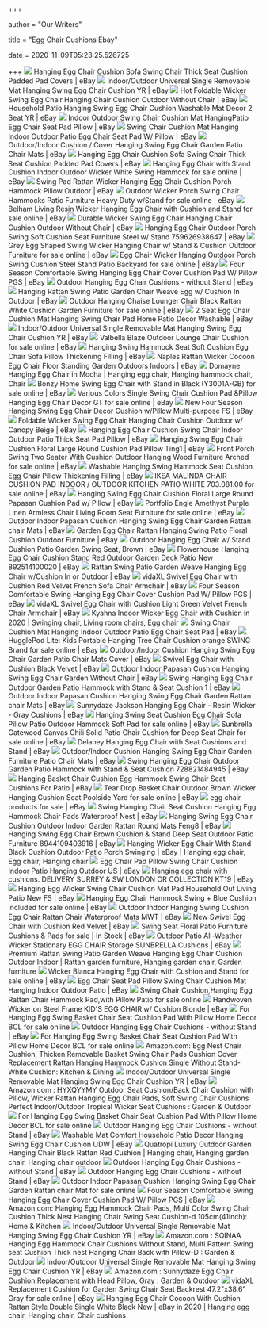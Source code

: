 +++
        
author = "Our Writers"
        
title = "Egg Chair Cushions Ebay"
        
date = 2020-11-09T05:23:25.526725
        
+++
[ ![](https://i.ebayimg.com/images/g/6RYAAOSwArtd-Ay1/s-l300.jpg)](https://i.ebayimg.com/images/g/6RYAAOSwArtd-Ay1/s-l300.jpg) Hanging Egg Chair Cushion Sofa Swing Chair Thick Seat Cushion Padded Pad  Covers | eBay
[ ![](https://i.ebayimg.com/images/g/hNMAAOSw5Qtb64OX/s-l400.jpg)](https://i.ebayimg.com/images/g/hNMAAOSw5Qtb64OX/s-l400.jpg) Indoor/Outdoor Universal Single Removable Mat Hanging Swing Egg Chair  Cushion YR | eBay
[ ![](https://i.ebayimg.com/images/g/A7EAAOSwKsReldEp/s-l400.jpg)](https://i.ebayimg.com/images/g/A7EAAOSwKsReldEp/s-l400.jpg) Hot Foldable Wicker Swing Egg Chair Hanging Chair Cushion Outdoor Without  Chair | eBay
[ ![](https://i.ebayimg.com/images/g/IN4AAOSwzd5ctXcf/s-l300.jpg)](https://i.ebayimg.com/images/g/IN4AAOSwzd5ctXcf/s-l300.jpg) Household Patio Hanging Swing Egg Chair Cushion Washable Mat Decor 2 Seat  YR | eBay
[ ![](https://i.ebayimg.com/images/g/94UAAOSwFRxelWRx/s-l300.jpg)](https://i.ebayimg.com/images/g/94UAAOSwFRxelWRx/s-l300.jpg) Indoor Outdoor Swing Chair Cushion Mat HangingPatio Egg Chair Seat Pad  Pillow | eBay
[ ![](https://i.ebayimg.com/images/g/9t4AAOSw3gBdiGLq/s-l300.jpg)](https://i.ebayimg.com/images/g/9t4AAOSw3gBdiGLq/s-l300.jpg) Swing Chair Cushion Mat Hanging Indoor Outdoor Patio Egg Chair Seat Pad W/ Pillow | eBay
[ ![](https://i.ebayimg.com/images/g/z6QAAOSwCDxd8yww/s-l300.jpg)](https://i.ebayimg.com/images/g/z6QAAOSwCDxd8yww/s-l300.jpg) Outdoor/Indoor Cushion / Cover Hanging Swing Egg Chair Garden Patio Chair  Mats | eBay
[ ![](https://i.ebayimg.com/images/g/0MoAAOSweWJfhzqF/s-l300.jpg)](https://i.ebayimg.com/images/g/0MoAAOSweWJfhzqF/s-l300.jpg) Hanging Egg Chair Cushion Sofa Swing Chair Thick Seat Cushion Padded Pad  Covers | eBay
[ ![](https://i.ebayimg.com/images/g/xAIAAOSw44Fe~XPu/s-l640.jpg)](https://i.ebayimg.com/images/g/xAIAAOSw44Fe~XPu/s-l640.jpg) Hanging Egg Chair with Stand Cushion Indoor Outdoor Wicker White Swing  Hammock for sale online | eBay
[ ![](https://i.ebayimg.com/images/g/-bgAAOSwCN9fA9vB/s-l400.jpg)](https://i.ebayimg.com/images/g/-bgAAOSwCN9fA9vB/s-l400.jpg) Swing Pad Rattan Wicker Hanging Egg Chair Cushion Porch Hammock Pillow  Outdoor | eBay
[ ![](https://i.ebayimg.com/images/g/Ih8AAOSw4stfBEVv/s-l640.jpg)](https://i.ebayimg.com/images/g/Ih8AAOSw4stfBEVv/s-l640.jpg) Outdoor Wicker Porch Swing Chair Hammocks Patio Furniture Heavy Duty  w/Stand for sale online | eBay
[ ![](https://i.ebayimg.com/images/g/rP0AAOSweyZfKDRP/s-l640.jpg)](https://i.ebayimg.com/images/g/rP0AAOSweyZfKDRP/s-l640.jpg) Belham Living Resin Wicker Hanging Egg Chair with Cushion and Stand for  sale online | eBay
[ ![](https://i.ebayimg.com/images/g/L40AAOSwyNJfJ9il/s-l300.jpg)](https://i.ebayimg.com/images/g/L40AAOSwyNJfJ9il/s-l300.jpg) Durable Wicker Swing Egg Chair Hanging Chair Cushion Outdoor Without Chair  | eBay
[ ![](https://d3d71ba2asa5oz.cloudfront.net/12006023/images/93906_1.jpg)](https://d3d71ba2asa5oz.cloudfront.net/12006023/images/93906_1.jpg) Hanging Egg Chair Outdoor Porch Swing Soft Cushion Seat Furniture Steel w/  Stand 759626938647 | eBay
[ ![](https://i.ebayimg.com/images/g/5-EAAOSwmU5flnCy/s-l640.jpg)](https://i.ebayimg.com/images/g/5-EAAOSwmU5flnCy/s-l640.jpg) Grey Egg Shaped Swing Wicker Hanging Chair w/ Stand & Cushion Outdoor  Furniture for sale online | eBay
[ ![](https://i.ebayimg.com/images/g/6YYAAOSwy1VeTaP6/s-l640.jpg)](https://i.ebayimg.com/images/g/6YYAAOSwy1VeTaP6/s-l640.jpg) Egg Chair Wicker Hanging Outdoor Porch Swing Cushion Steel Stand Patio  Backyard for sale online | eBay
[ ![](https://i.ebayimg.com/images/g/Oy4AAOSwwmpelCs2/s-l225.jpg)](https://i.ebayimg.com/images/g/Oy4AAOSwwmpelCs2/s-l225.jpg) Four Season Comfortable Swing Hanging Egg Chair Cover Cushion Pad W/ Pillow  PGS | eBay
[ ![](https://i.ebayimg.com/images/g/NgAAAOSwOsZfVwKw/s-l300.jpg)](https://i.ebayimg.com/images/g/NgAAAOSwOsZfVwKw/s-l300.jpg) Outdoor Hanging Egg Chair Cushions - without Stand | eBay
[ ![](https://i.ebayimg.com/images/g/ukEAAOSwgpha1Pob/s-l300.jpg)](https://i.ebayimg.com/images/g/ukEAAOSwgpha1Pob/s-l300.jpg) Hanging Rattan Swing Patio Garden Chair Weave Egg w/ Cushion In Outdoor |  eBay
[ ![](https://i.ebayimg.com/images/g/misAAOSwae9e7SAB/s-l640.jpg)](https://i.ebayimg.com/images/g/misAAOSwae9e7SAB/s-l640.jpg) Outdoor Hanging Chaise Lounger Chair Black Rattan White Cushion Garden  Furniture for sale online | eBay
[ ![](https://i.ebayimg.com/images/g/UTAAAOSw5dVeuL3y/s-l300.jpg)](https://i.ebayimg.com/images/g/UTAAAOSw5dVeuL3y/s-l300.jpg) 2 Seat Egg Chair Cushion Mat Hanging Swing Chair Pad Home Patio Decor  Washable | eBay
[ ![](https://i.ebayimg.com/images/g/1i0AAOSwRfxb64OU/s-l300.jpg)](https://i.ebayimg.com/images/g/1i0AAOSwRfxb64OU/s-l300.jpg) Indoor/Outdoor Universal Single Removable Mat Hanging Swing Egg Chair  Cushion YR | eBay
[ ![](https://i.ebayimg.com/images/g/GnUAAOSwOeBdk3jZ/s-l640.jpg)](https://i.ebayimg.com/images/g/GnUAAOSwOeBdk3jZ/s-l640.jpg) Valbella Blaze Outdoor Lounge Chair Cushion for sale online | eBay
[ ![](https://i.ebayimg.com/images/g/HxYAAOSw7vRfROoL/s-l300.jpg)](https://i.ebayimg.com/images/g/HxYAAOSw7vRfROoL/s-l300.jpg) Hanging Swing Hammock Seat Soft Cushion Egg Chair Sofa Pillow Thickening  Filling | eBay
[ ![](https://i.ebayimg.com/images/g/lZYAAOSwhlNfNsHe/s-l300.png)](https://i.ebayimg.com/images/g/lZYAAOSwhlNfNsHe/s-l300.png) Naples Rattan Wicker Cocoon Egg Chair Floor Standing Garden Outdoors  Indoors | eBay
[ ![](https://i.pinimg.com/originals/40/94/5e/40945ee1b745a246ff7b1374afdc3aac.jpg)](https://i.pinimg.com/originals/40/94/5e/40945ee1b745a246ff7b1374afdc3aac.jpg) Domayne Hanging Egg Chair in Mocha | Hanging egg chair, Hanging hammock  chair, Chair
[ ![](https://i.ebayimg.com/images/g/KJkAAOSwWWxecchy/s-l640.jpg)](https://i.ebayimg.com/images/g/KJkAAOSwWWxecchy/s-l640.jpg) Bonzy Home Swing Egg Chair with Stand in Black (Y3001A-GB) for sale online  | eBay
[ ![](https://i.ebayimg.com/images/g/9kcAAOSwZp5fFofE/s-l640.png)](https://i.ebayimg.com/images/g/9kcAAOSwZp5fFofE/s-l640.png) Various Colors Single Swing Chair Cushion Pad &Pillow Hanging Egg Chair  Decor GT for sale online | eBay
[ ![](https://i.ebayimg.com/images/g/Do8AAOSwuMRb64Ob/s-l300.jpg)](https://i.ebayimg.com/images/g/Do8AAOSwuMRb64Ob/s-l300.jpg) New Four Season Hanging Swing Egg Chair Decor Cushion w/Pillow  Multi-purpose FS | eBay
[ ![](https://i.ebayimg.com/images/g/cwsAAOSwYV9e5mlS/s-l300.jpg)](https://i.ebayimg.com/images/g/cwsAAOSwYV9e5mlS/s-l300.jpg) Foldable Wicker Swing Egg Chair Hanging Chair Cushion Outdoor w/ Canopy  Beige | eBay
[ ![](https://i.ebayimg.com/images/g/qYgAAOSwdPRfHnSc/s-l300.jpg)](https://i.ebayimg.com/images/g/qYgAAOSwdPRfHnSc/s-l300.jpg) Hanging Egg Chair Cushion Swing Chair Indoor Outdoor Patio Thick Seat Pad  Pillow | eBay
[ ![](https://i.ebayimg.com/images/g/TJQAAOSwO7desotJ/s-l400.jpg)](https://i.ebayimg.com/images/g/TJQAAOSwO7desotJ/s-l400.jpg) Hanging Swing Egg Chair Cushion Floral Large Round Cushion Pad Pillow Ting1  | eBay
[ ![](https://i.ebayimg.com/images/g/MawAAOSwmDtfinf2/s-l640.jpg)](https://i.ebayimg.com/images/g/MawAAOSwmDtfinf2/s-l640.jpg) Front Porch Swing Two Seater With Cushion Outdoor Hanging Wood Furniture  Arched for sale online | eBay
[ ![](https://i.ebayimg.com/images/g/VbgAAOSwMqtfVdPd/s-l300.jpg)](https://i.ebayimg.com/images/g/VbgAAOSwMqtfVdPd/s-l300.jpg) Washable Hanging Swing Hammock Seat Cushion Egg Chair Pillow Thickening  Filling | eBay
[ ![](https://i.ebayimg.com/images/g/Ij8AAOSwWGFfhVV~/s-l640.jpg)](https://i.ebayimg.com/images/g/Ij8AAOSwWGFfhVV~/s-l640.jpg) IKEA MALINDA CHAIR CUSHION PAD INDOOR / OUTDOOR KITCHEN PATIO WHITE  703.081.00 for sale online | eBay
[ ![](https://i.ebayimg.com/images/g/RYwAAOSwMste2Jwt/s-l300.jpg)](https://i.ebayimg.com/images/g/RYwAAOSwMste2Jwt/s-l300.jpg) Hanging Swing Egg Chair Cushion Floral Large Round Papasan Cushion Pad w/  Pillow | eBay
[ ![](https://i.ebayimg.com/images/g/O5YAAOSwq4BfYMNX/s-l640.jpg)](https://i.ebayimg.com/images/g/O5YAAOSwq4BfYMNX/s-l640.jpg) Portfolio Engle Amethyst Purple Linen Armless Chair Living Room Seat  Furniture for sale online | eBay
[ ![](https://i.ebayimg.com/images/g/8JMAAOSwyuFep-W2/s-l400.jpg)](https://i.ebayimg.com/images/g/8JMAAOSwyuFep-W2/s-l400.jpg) Outdoor Indoor Papasan Cushion Hanging Swing Egg Chair Garden Rattan chair  Mats | eBay
[ ![](https://i.ebayimg.com/images/g/t0QAAOSwpkpfkrpC/s-l300.jpg)](https://i.ebayimg.com/images/g/t0QAAOSwpkpfkrpC/s-l300.jpg) Garden Egg Chair Rattan Hanging Swing Patio Floral Cushion Outdoor Furniture  | eBay
[ ![](https://i.ebayimg.com/images/g/ua4AAOSw~rxevZO0/s-l300.jpg)](https://i.ebayimg.com/images/g/ua4AAOSw~rxevZO0/s-l300.jpg) Outdoor Hanging Egg Chair w/ Stand Cushion Patio Garden Swing Seat, Brown |  eBay
[ ![](https://i.ebayimg.com/images/g/CnYAAOSwveNd2ZHW/s-l300.jpg)](https://i.ebayimg.com/images/g/CnYAAOSwveNd2ZHW/s-l300.jpg) Flowerhouse Hanging Egg Chair Cushion Stand Red Outdoor Garden Deck Patio  New 892514100020 | eBay
[ ![](https://i.ebayimg.com/images/g/q2oAAOSwc65e87ao/s-l300.jpg)](https://i.ebayimg.com/images/g/q2oAAOSwc65e87ao/s-l300.jpg) Rattan Swing Patio Garden Weave Hanging Egg Chair w/Cushion In or Outdoor |  eBay
[ ![](https://i.ebayimg.com/images/g/XgAAAOSwwgddNmWk/s-l300.jpg)](https://i.ebayimg.com/images/g/XgAAAOSwwgddNmWk/s-l300.jpg) vidaXL Swivel Egg Chair with Cushion Red Velvet French Sofa Chair Armchair  | eBay
[ ![](https://i.ebayimg.com/images/g/DzYAAOSwX1Zen7uk/s-l225.jpg)](https://i.ebayimg.com/images/g/DzYAAOSwX1Zen7uk/s-l225.jpg) Four Season Comfortable Swing Hanging Egg Chair Cover Cushion Pad W/ Pillow  PGS | eBay
[ ![](https://i.ebayimg.com/images/g/I-gAAOSwYw1dNmWh/s-l300.jpg)](https://i.ebayimg.com/images/g/I-gAAOSwYw1dNmWh/s-l300.jpg) vidaXL Swivel Egg Chair with Cushion Light Green Velvet French Chair  Armchair | eBay
[ ![](https://i.pinimg.com/474x/d2/a1/c0/d2a1c0fd259065a5b8cb6fdd1b6316e6.jpg)](https://i.pinimg.com/474x/d2/a1/c0/d2a1c0fd259065a5b8cb6fdd1b6316e6.jpg) Kyahna Indoor Wicker Egg Chair with Cushion in 2020 | Swinging chair,  Living room chairs, Egg chair
[ ![](https://i.ebayimg.com/images/g/yXcAAOSwHfdfZu6J/s-l300.jpg)](https://i.ebayimg.com/images/g/yXcAAOSwHfdfZu6J/s-l300.jpg) Swing Chair Cushion Mat Hanging Indoor Outdoor Patio Egg Chair Seat Pad |  eBay
[ ![](https://i.ebayimg.com/images/g/K0kAAOSw-npfiEll/s-l640.jpg)](https://i.ebayimg.com/images/g/K0kAAOSw-npfiEll/s-l640.jpg) HugglePod Lite: Kids Portable Hanging Tree Chair Cushion orange SWING Brand  for sale online | eBay
[ ![](https://i.ebayimg.com/images/g/b-4AAOSwLIpelVTc/s-l300.jpg)](https://i.ebayimg.com/images/g/b-4AAOSwLIpelVTc/s-l300.jpg) Outdoor/Indoor Cushion Hanging Swing Egg Chair Garden Patio Chair Mats  Cover | eBay
[ ![](https://i.ebayimg.com/images/g/xU8AAOSw1HtfGX~b/s-l300.jpg)](https://i.ebayimg.com/images/g/xU8AAOSw1HtfGX~b/s-l300.jpg) Swivel Egg Chair with Cushion Black Velvet | eBay
[ ![](https://i.ebayimg.com/images/g/mWAAAOSwc1Bep-WX/s-l300.jpg)](https://i.ebayimg.com/images/g/mWAAAOSwc1Bep-WX/s-l300.jpg) Outdoor Indoor Papasan Cushion Hanging Swing Egg Chair Garden Without Chair  | eBay
[ ![](https://i.ebayimg.com/images/g/qbAAAOSwUxBfV2f4/s-l300.jpg)](https://i.ebayimg.com/images/g/qbAAAOSwUxBfV2f4/s-l300.jpg) Swing Hanging Egg Chair Outdoor Garden Patio Hammock with Stand & Seat  Cushion 1 | eBay
[ ![](https://i.ebayimg.com/images/g/Sd0AAOSww0hfB8vH/s-l300.jpg)](https://i.ebayimg.com/images/g/Sd0AAOSww0hfB8vH/s-l300.jpg) Outdoor Indoor Papasan Cushion Hanging Swing Egg Chair Garden Rattan chair  Mats | eBay
[ ![](https://i.ebayimg.com/images/g/5LsAAOSwD0FfWQzM/s-l300.jpg)](https://i.ebayimg.com/images/g/5LsAAOSwD0FfWQzM/s-l300.jpg) Sunnydaze Jackson Hanging Egg Chair - Resin Wicker - Gray Cushions | eBay
[ ![](https://i.ebayimg.com/images/g/x3wAAOSwU4lfRmNk/s-l640.jpg)](https://i.ebayimg.com/images/g/x3wAAOSwU4lfRmNk/s-l640.jpg) Hanging Swing Seat Cushion Egg Chair Sofa Pillow Patio Outdoor Hammock Soft  Pad for sale online | eBay
[ ![](https://i.ebayimg.com/images/g/XvcAAOSwp49e4YC3/s-l640.jpg)](https://i.ebayimg.com/images/g/XvcAAOSwp49e4YC3/s-l640.jpg) Sunbrella Gatewood Canvas Chili Solid Patio Chair Cushion for Deep Seat  Chair for sale online | eBay
[ ![](https://i.ebayimg.com/images/g/pv8AAOSwU2FfIa5X/s-l300.jpg)](https://i.ebayimg.com/images/g/pv8AAOSwU2FfIa5X/s-l300.jpg) Delaney Hanging Egg Chair with Seat Cushions and Stand | eBay
[ ![](https://i.ebayimg.com/images/g/XbsAAOSweX1dNk4Y/s-l300.jpg)](https://i.ebayimg.com/images/g/XbsAAOSweX1dNk4Y/s-l300.jpg) Outdoor/Indoor Cushion Hanging Swing Egg Chair Garden Furniture Patio Chair  Mats | eBay
[ ![](https://i.ebayimg.com/images/g/6HYAAOSwgVdfUd-o/s-l300.jpg)](https://i.ebayimg.com/images/g/6HYAAOSwgVdfUd-o/s-l300.jpg) Swing Hanging Egg Chair Outdoor Garden Patio Hammock with Stand & Seat  Cushion 728821484945 | eBay
[ ![](https://i.ebayimg.com/images/g/GX4AAOSwjGxfo7cj/s-l300.jpg)](https://i.ebayimg.com/images/g/GX4AAOSwjGxfo7cj/s-l300.jpg) Hanging Basket Chair Cushion Egg Hammock Swing Chair Seat Cushions For  Patio | eBay
[ ![](https://i.ebayimg.com/images/g/yAwAAOSwNrpfY4Ht/s-l640.jpg)](https://i.ebayimg.com/images/g/yAwAAOSwNrpfY4Ht/s-l640.jpg) Tear Drop Basket Chair Outdoor Brown Wicker Hanging Cushion Seat Poolside  Yard for sale online | eBay
[ ![](https://i.ebayimg.com/thumbs/images/g/sYoAAOSwZu9fWYiz/s-l225.jpg)](https://i.ebayimg.com/thumbs/images/g/sYoAAOSwZu9fWYiz/s-l225.jpg) egg chair products for sale | eBay
[ ![](https://i.ebayimg.com/images/g/25sAAOSwZ5Vfotl1/s-l300.jpg)](https://i.ebayimg.com/images/g/25sAAOSwZ5Vfotl1/s-l300.jpg) Swing Hanging Chair Seat Cushion Hanging Egg Hammock Chair Pads Waterproof  Nest | eBay
[ ![](https://i.ebayimg.com/images/g/yQQAAOSw40Vez57y/s-l300.jpg)](https://i.ebayimg.com/images/g/yQQAAOSw40Vez57y/s-l300.jpg) Hanging Swing Egg Chair Cushion Outdoor Indoor Garden Rattan Round Mats  Feng8 | eBay
[ ![](https://i.ebayimg.com/images/g/-ZEAAOSwEr9evZJM/s-l300.jpg)](https://i.ebayimg.com/images/g/-ZEAAOSwEr9evZJM/s-l300.jpg) Hanging Swing Egg Chair Brown Cushion & Stand Deep Seat Outdoor Patio  Furniture 8944109403916 | eBay
[ ![](https://i.pinimg.com/originals/26/f8/5b/26f85bcf782afdb74622aecf2b21c934.jpg)](https://i.pinimg.com/originals/26/f8/5b/26f85bcf782afdb74622aecf2b21c934.jpg) Hanging Wicker Egg Chair With Stand Black Cushion Outdoor Patio Porch  Swinging | eBay | Hanging egg chair, Egg chair, Hanging chair
[ ![](https://i.ebayimg.com/images/g/Y34AAOSwFGxfYrYu/s-l300.jpg)](https://i.ebayimg.com/images/g/Y34AAOSwFGxfYrYu/s-l300.jpg) Egg Chair Pad Pillow Swing Chair Cushion Indoor Patio Hanging Outdoor US |  eBay
[ ![](https://i.ebayimg.com/images/g/wwAAAOSw4PNfgC~C/s-l300.jpg)](https://i.ebayimg.com/images/g/wwAAAOSw4PNfgC~C/s-l300.jpg) Hanging egg chair with cushions. DELIVERY SURREY & SW LONDON OR COLLECTION  KT19 | eBay
[ ![](https://i.ebayimg.com/images/g/9IsAAOSw2j5ekS7l/s-l300.jpg)](https://i.ebayimg.com/images/g/9IsAAOSw2j5ekS7l/s-l300.jpg) Hanging Egg Wicker Swing Chair Cushion Mat Pad Household Out Living Patio  New FS | eBay
[ ![](https://i.ebayimg.com/images/g/06kAAOSw31JfiQxI/s-l640.jpg)](https://i.ebayimg.com/images/g/06kAAOSw31JfiQxI/s-l640.jpg) Hanging Egg Chair Hammock Swing + Blue Cushion included for sale online |  eBay
[ ![](https://i.ebayimg.com/images/g/PxEAAOSw5jlemqle/s-l300.jpg)](https://i.ebayimg.com/images/g/PxEAAOSw5jlemqle/s-l300.jpg) Outdoor Indoor Hanging Swing Cushion Egg Chair Rattan Chair Waterproof Mats  MWT | eBay
[ ![](https://i.ebayimg.com/images/g/-9kAAOSwMQJelaJe/s-l300.jpg)](https://i.ebayimg.com/images/g/-9kAAOSwMQJelaJe/s-l300.jpg) New Swivel Egg Chair with Cushion Red Velvet | eBay
[ ![](https://i.ebayimg.com/thumbs/images/g/rNQAAOSwuDtetMAZ/s-l225.jpg)](https://i.ebayimg.com/thumbs/images/g/rNQAAOSwuDtetMAZ/s-l225.jpg) Swing Seat Floral Patio Furniture Cushions & Pads for sale | In Stock | eBay
[ ![](https://i.ebayimg.com/images/g/bZMAAOSw3U1fEoBc/s-l300.jpg)](https://i.ebayimg.com/images/g/bZMAAOSw3U1fEoBc/s-l300.jpg) Outdoor Patio All-Weather Wicker Stationary EGG CHAIR Storage SUNBRELLA  Cushions | eBay
[ ![](https://i.pinimg.com/originals/0e/24/2a/0e242a05f594dfb22f9d800a90285cda.jpg)](https://i.pinimg.com/originals/0e/24/2a/0e242a05f594dfb22f9d800a90285cda.jpg) Premium Rattan Swing Patio Garden Weave Hanging Egg Chair Cushion Outdoor  Indoor | Rattan garden furniture, Hanging garden chair, Garden furniture
[ ![](https://i.ebayimg.com/images/g/MCoAAOSw6xZe7TvX/s-l640.jpg)](https://i.ebayimg.com/images/g/MCoAAOSw6xZe7TvX/s-l640.jpg) Wicker Blanca Hanging Egg Chair with Cushion and Stand for sale online |  eBay
[ ![](https://kj4db.com/AA12/AA12JJ0026/10.jpg)](https://kj4db.com/AA12/AA12JJ0026/10.jpg) Egg Chair Seat Pad Pillow Swing Chair Cushion Mat Hanging Indoor Outdoor  Patio | eBay
[ ![](https://i.bosity.com/product_img/284/53048698/53048698_7_image.jpg?x-oss-process=image/resize,p_100/watermark,image_d2F0ZXJtYXJrX2ltZy8xNzExMTQxMy9kZWZhdWx0LnBuZz94LW9zcy1wcm9jZXNzPWltYWdlL3Jlc2l6ZSxQXzk5,g_nw,x_0,y_0)](https://i.bosity.com/product_img/284/53048698/53048698_7_image.jpg?x-oss-process=image/resize,p_100/watermark,image_d2F0ZXJtYXJrX2ltZy8xNzExMTQxMy9kZWZhdWx0LnBuZz94LW9zcy1wcm9jZXNzPWltYWdlL3Jlc2l6ZSxQXzk5,g_nw,x_0,y_0) Swing Chair Cushion,Hanging Egg Rattan Chair Hammock Pad,with Pillow Patio  for sale online
[ ![](https://i.ebayimg.com/images/g/~gsAAOSw3JhfB7SE/s-l300.jpg)](https://i.ebayimg.com/images/g/~gsAAOSw3JhfB7SE/s-l300.jpg) Handwoven Wicker on Steel Frame KID'S EGG CHAIR w/ Cushion Blonde | eBay
[ ![](https://i.ebayimg.com/images/g/qAQAAOSwpvZaOc5P/s-l1600.jpg)](https://i.ebayimg.com/images/g/qAQAAOSwpvZaOc5P/s-l1600.jpg) For Hanging Egg Swing Basket Chair Seat Cushion Pad With Pillow Home Decor  BCL for sale online
[ ![](https://i.bosity.com/product_img/280/53048694/53048694_12_image.jpg?x-oss-process=image/resize,p_100/watermark,image_d2F0ZXJtYXJrX2ltZy8xNzExMTQzMC9kZWZhdWx0LnBuZz94LW9zcy1wcm9jZXNzPWltYWdlL3Jlc2l6ZSxQXzk5,g_nw,x_0,y_0)](https://i.bosity.com/product_img/280/53048694/53048694_12_image.jpg?x-oss-process=image/resize,p_100/watermark,image_d2F0ZXJtYXJrX2ltZy8xNzExMTQzMC9kZWZhdWx0LnBuZz94LW9zcy1wcm9jZXNzPWltYWdlL3Jlc2l6ZSxQXzk5,g_nw,x_0,y_0) Outdoor Hanging Egg Chair Cushions - without Stand | eBay
[ ![](https://i.ebayimg.com/images/g/HpoAAOSwI8laOc-7/s-l1600.jpg)](https://i.ebayimg.com/images/g/HpoAAOSwI8laOc-7/s-l1600.jpg) For Hanging Egg Swing Basket Chair Seat Cushion Pad With Pillow Home Decor  BCL for sale online
[ ![](https://images-na.ssl-images-amazon.com/images/I/61KFFnLnilL._AC_SX679_.jpg)](https://images-na.ssl-images-amazon.com/images/I/61KFFnLnilL._AC_SX679_.jpg) Amazon.com: Egg Nest Chair Cushion, Thicken Removable Basket Swing Chair  Pads Cushion Cover Replacement Rattan Hanging Hammock Cushion Single  Without Stand-White Cushion: Kitchen & Dining
[ ![](https://i.ebayimg.com/00/s/MTAwMFgxMDAw/z/Q~MAAOSwyPFb64Ha/$_3.JPG)](https://i.ebayimg.com/00/s/MTAwMFgxMDAw/z/Q~MAAOSwyPFb64Ha/$_3.JPG) Indoor/Outdoor Universal Single Removable Mat Hanging Swing Egg Chair  Cushion YR | eBay
[ ![](https://images-na.ssl-images-amazon.com/images/I/71oPQ-8sfIL._AC_SL1001_.jpg)](https://images-na.ssl-images-amazon.com/images/I/71oPQ-8sfIL._AC_SL1001_.jpg) Amazon.com : HYXQYYMY Outdoor Seat Cushion/Back Chair Cushion with Pillow,  Wicker Rattan Hanging Egg Chair Pads, Soft Swing Chair Cushions Perfect  Indoor/Outdoor Tropical Wicker Seat Cushions : Garden & Outdoor
[ ![](https://i.ebayimg.com/images/g/-noAAOSwdjdaOcum/s-l640.jpg)](https://i.ebayimg.com/images/g/-noAAOSwdjdaOcum/s-l640.jpg) For Hanging Egg Swing Basket Chair Seat Cushion Pad With Pillow Home Decor  BCL for sale online
[ ![](https://i.bosity.com/product_img/281/53048695/53048695_2_image.jpg?x-oss-process=image/resize,p_100/watermark,image_d2F0ZXJtYXJrX2ltZy8xNzExMTQzMC9kZWZhdWx0LnBuZz94LW9zcy1wcm9jZXNzPWltYWdlL3Jlc2l6ZSxQXzk5,g_nw,x_0,y_0)](https://i.bosity.com/product_img/281/53048695/53048695_2_image.jpg?x-oss-process=image/resize,p_100/watermark,image_d2F0ZXJtYXJrX2ltZy8xNzExMTQzMC9kZWZhdWx0LnBuZz94LW9zcy1wcm9jZXNzPWltYWdlL3Jlc2l6ZSxQXzk5,g_nw,x_0,y_0) Outdoor Hanging Egg Chair Cushions - without Stand | eBay
[ ![](https://i.ebayimg.com/images/g/iNIAAOSwumRctVCD/s-l300.jpg)](https://i.ebayimg.com/images/g/iNIAAOSwumRctVCD/s-l300.jpg) Washable Mat Comfort Household Patio Decor Hanging Swing Egg Chair Cushion  UDW | eBay
[ ![](https://i.pinimg.com/originals/ba/d1/76/bad1766f94e397c6e6ab67002da4c620.jpg)](https://i.pinimg.com/originals/ba/d1/76/bad1766f94e397c6e6ab67002da4c620.jpg) Quatropi Luxury Outdoor Garden Hanging Chair Black Rattan Red Cushion |  Hanging chair, Hanging garden chair, Hanging chair outdoor
[ ![](https://i.bosity.com/product_img/280/53048694/53048694_6_image.jpg?x-oss-process=image/resize,p_100/watermark,image_d2F0ZXJtYXJrX2ltZy8xNzExMTQzMC9kZWZhdWx0LnBuZz94LW9zcy1wcm9jZXNzPWltYWdlL3Jlc2l6ZSxQXzk5,g_nw,x_0,y_0)](https://i.bosity.com/product_img/280/53048694/53048694_6_image.jpg?x-oss-process=image/resize,p_100/watermark,image_d2F0ZXJtYXJrX2ltZy8xNzExMTQzMC9kZWZhdWx0LnBuZz94LW9zcy1wcm9jZXNzPWltYWdlL3Jlc2l6ZSxQXzk5,g_nw,x_0,y_0) Outdoor Hanging Egg Chair Cushions - without Stand | eBay
[ ![](https://i.bosity.com/product_img/282/53048696/53048696_6_image.jpg?x-oss-process=image/resize,p_100/watermark,image_d2F0ZXJtYXJrX2ltZy8xNzExMTQzMC9kZWZhdWx0LnBuZz94LW9zcy1wcm9jZXNzPWltYWdlL3Jlc2l6ZSxQXzk5,g_nw,x_0,y_0)](https://i.bosity.com/product_img/282/53048696/53048696_6_image.jpg?x-oss-process=image/resize,p_100/watermark,image_d2F0ZXJtYXJrX2ltZy8xNzExMTQzMC9kZWZhdWx0LnBuZz94LW9zcy1wcm9jZXNzPWltYWdlL3Jlc2l6ZSxQXzk5,g_nw,x_0,y_0) Outdoor Hanging Egg Chair Cushions - without Stand | eBay
[ ![](https://i.ebayimg.com/images/g/RQwAAOSwOWdfBowr/s-l640.jpg)](https://i.ebayimg.com/images/g/RQwAAOSwOWdfBowr/s-l640.jpg) Outdoor Indoor Papasan Cushion Hanging Swing Egg Chair Garden Rattan chair  Mat for sale online
[ ![](https://i.ebayimg.com/images/g/sd0AAOSwe~1eldAt/s-l1600.jpg)](https://i.ebayimg.com/images/g/sd0AAOSwe~1eldAt/s-l1600.jpg) Four Season Comfortable Swing Hanging Egg Chair Cover Cushion Pad W/ Pillow  PGS | eBay
[ ![](https://images-na.ssl-images-amazon.com/images/I/61c2elgCV0L._AC_SX679_.jpg)](https://images-na.ssl-images-amazon.com/images/I/61c2elgCV0L._AC_SX679_.jpg) Amazon.com: Hanging Egg Hammock Chair Pads, Multi Color Swing Chair Cushion  Thick Nest Hanging Chair Swing Seat Cushion-d 105cm(41inch): Home & Kitchen
[ ![](https://i.ebayimg.com/00/s/MTAwMFgxMDAw/z/YZ8AAOSwl7db64Ir/$_3.JPG)](https://i.ebayimg.com/00/s/MTAwMFgxMDAw/z/YZ8AAOSwl7db64Ir/$_3.JPG) Indoor/Outdoor Universal Single Removable Mat Hanging Swing Egg Chair  Cushion YR | eBay
[ ![](https://images-na.ssl-images-amazon.com/images/I/61vEm%2B4TpNL._AC_SL1001_.jpg)](https://images-na.ssl-images-amazon.com/images/I/61vEm%2B4TpNL._AC_SL1001_.jpg) Amazon.com : SQINAA Hanging Egg Hammock Chair Cushions Without Stand, Multi  Pattern Swing seat Cushion Thick nest Hanging Chair Back with Pillow-D :  Garden & Outdoor
[ ![](https://i.ebayimg.com/00/s/MTAwMFgxMDAw/z/qt0AAOSw1fJb64TP/$_3.JPG)](https://i.ebayimg.com/00/s/MTAwMFgxMDAw/z/qt0AAOSw1fJb64TP/$_3.JPG) Indoor/Outdoor Universal Single Removable Mat Hanging Swing Egg Chair  Cushion YR | eBay
[ ![](https://images-na.ssl-images-amazon.com/images/I/81nKBoAoavL._AC_SL1500_.jpg)](https://images-na.ssl-images-amazon.com/images/I/81nKBoAoavL._AC_SL1500_.jpg) Amazon.com : Sunnydaze Egg Chair Cushion Replacement with Head Pillow, Gray  : Garden & Outdoor
[ ![](https://i.ebayimg.com/images/g/yp8AAOSw5jleju4b/s-l640.jpg)](https://i.ebayimg.com/images/g/yp8AAOSw5jleju4b/s-l640.jpg) vidaXL Replacement Cushion for Garden Swing Chair Seat Backrest 47.2"x38.6"  Gray for sale online | eBay
[ ![](https://i.pinimg.com/474x/f6/fd/c4/f6fdc4545dc3b7ad643941e0da10f93b.jpg)](https://i.pinimg.com/474x/f6/fd/c4/f6fdc4545dc3b7ad643941e0da10f93b.jpg) Hanging Egg Chair Cocoon With Cushion Rattan Style Double Single White  Black New | eBay in 2020 | Hanging egg chair, Hanging chair, Chair cushions
